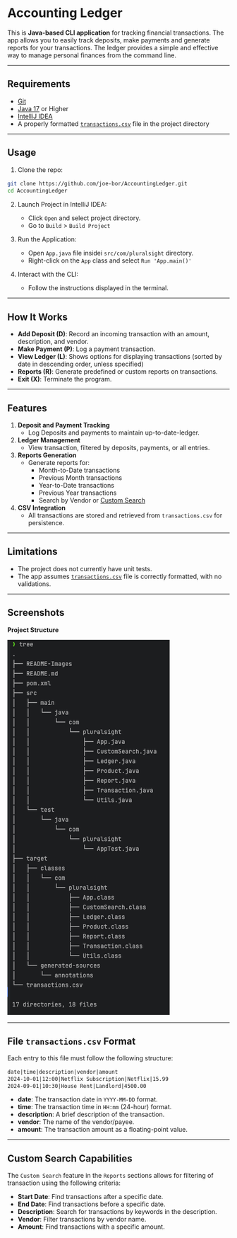 # Accounting Ledger

This is **Java-based CLI application** for tracking financial transactions. The app allows you to easily track deposits, make payments and generate reports for your transactions. The ledger provides a simple and effective way to manage personal finances from the command line.

---

## Requirements

- [Git](https://git-scm.com/downloads)
- [Java 17](https://www.oracle.com/th/java/technologies/downloads/) or Higher
- [IntelliJ IDEA](https://www.jetbrains.com/idea/download/)
- A properly formatted [`transactions.csv`](#file-transactionscsv-format) file in the project directory
---

## Usage

1. Clone the repo:
```bash
git clone https://github.com/joe-bor/AccountingLedger.git
cd AccountingLedger
```

2. Launch Project in IntelliJ IDEA:
   - Click `Open` and select project directory.
   - Go to `Build` > `Build Project`

3. Run the Application:
   - Open `App.java` file insidei `src/com/pluralsight` directory.
   - Right-click on the `App` class and select `Run 'App.main()'`
   
4. Interact with the CLI:
   - Follow the instructions displayed in the terminal.

---

## How It Works

- **Add Deposit (D)**: Record an incoming transaction with an amount, description, and vendor.
- **Make Payment (P)**: Log a payment transaction.
- **View Ledger (L)**: Shows options for displaying transactions (sorted by date in descending order, unless specified)
- **Reports (R)**: Generate predefined or custom reports on transactions.
- **Exit (X)**: Terminate the program.

---

## Features

1. **Deposit and Payment Tracking**
   - Log Deposits and payments to maintain up-to-date-ledger.
2. **Ledger Management**
   - View transaction, filtered by deposits, payments, or all entries.
3. **Reports Generation**
   - Generate reports for:
     - Month-to-Date transactions
     - Previous Month transactions
     - Year-to-Date transactions
     - Previous Year transactions
     - Search by Vendor or [Custom Search](#Custom-Search-Capabilities)
4. **CSV Integration**
   - All transactions are stored and retrieved from `transactions.csv` for persistence.

---

## Limitations

- The project does not currently have unit tests.
- The app assumes [`transactions.csv`](#file-transactionscsv-format) file is correctly formatted, with no validations.

---

## Screenshots

**Project Structure** 

![Project Structure](./README-Images/project-structure.png "Project Structure")


---

## File `transactions.csv` Format
Each entry to this file must follow the following structure:

```text
date|time|description|vendor|amount
2024-10-01|12:00|Netflix Subscription|Netflix|15.99
2024-09-01|10:30|House Rent|Landlord|4500.00
```

- **date**: The transaction date in `YYYY-MM-DD` format.
- **time**: The transaction time in `HH:mm` (24-hour) format.
- **description**: A brief description of the transaction.
- **vendor**: The name of the vendor/payee.
- **amount**: The transaction amount as a floating-point value.

---

## Custom Search Capabilities
The `Custom Search` feature in the `Reports` sections allows for filtering of transaction using the following criteria:
- **Start Date**: Find transactions after a specific date.
- **End Date**: Find transactions before a specific date.
- **Description**: Search for transactions by keywords in the description.
- **Vendor**: Filter transactions by vendor name.
- **Amount**: Find transactions with a specific amount.